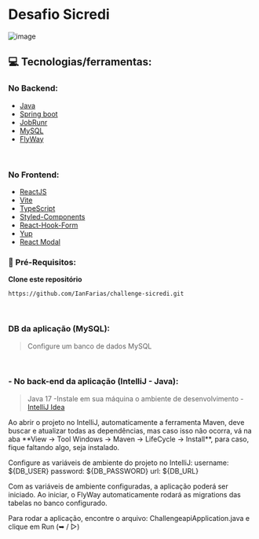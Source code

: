 # Desafio Sicredi
![image](https://user-images.githubusercontent.com/64112672/214974347-4c55c96a-2ed9-4305-b123-7feb4736a5f3.png)


## 💻 Tecnologias/ferramentas:

### No Backend:
- [Java](https://java.com/pt-BR/) 
- [Spring boot](https://spring.io/projects/spring-boot) 
- [JobRunr](https://www.jobrunr.io/en/)
- [MySQL](https://www.mysql.com/)
- [FlyWay](https://flywaydb.org/documentation/usage/plugins/springboot)

<br/>

### No Frontend:
- [ReactJS](https://pt-br.reactjs.org/) 
- [Vite](https://vitejs.dev/) 
- [TypeScript](https://www.typescriptlang.org/)
- [Styled-Components](https://styled-components.com/)
- [React-Hook-Form](https://react-hook-form.com/)
- [Yup](https://github.com/jquense/yup)
- [React Modal](http://reactcommunity.org/react-modal/)

### :electric_plug: Pré-Requisitos:

**Clone este repositório**
```
https://github.com/IanFarias/challenge-sicredi.git
```
<br/>

### DB da aplicação (MySQL):
> Configure um banco de dados MySQL
<br/>

### - No back-end da aplicação (IntelliJ - Java): 
> Java 17
 -Instale em sua máquina o ambiente de desenvolvimento - [IntelliJ Idea](https://www.jetbrains.com/pt-br/idea/download/)

<p>
Ao abrir o projeto no IntelliJ, automaticamente a ferramenta Maven, deve buscar e atualizar todas as dependências, 
mas caso isso não ocorra, vá na aba **View -> Tool Windows -> Maven -> LifeCycle -> Install**, para caso, fique faltando algo, seja instalado.
  
Configure as variáveis de ambiente do projeto no IntelliJ:
    username: ${DB_USER}
    password: ${DB_PASSWORD}
    url: ${DB_URL}
  
Com as variáveis de ambiente configuradas, a aplicação poderá ser iniciado. Ao iniciar, o FlyWay automaticamente rodará as migrations das tabelas no banco configurado.
  
Para rodar a aplicação, encontre o arquivo: ChallengeapiApplication.java e clique em Run (➥ / ▷)
<p/>
<br/>
